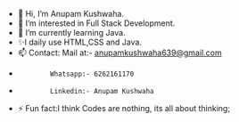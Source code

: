 - 👋 Hi, I’m Anupam Kushwaha.
- 👀 I’m interested in Full Stack Development.
- 🌱 I’m currently learning  Java.
- ✨I daily use HTML,CSS and Java.
- 📫 Contact: Mail at:- anupamkushwaha639@gmail.com
-             Whatsapp:- 6262161170
-             Linkedin:- Anupam Kushwaha
- ⚡ Fun fact:I think Codes are nothing, its all about thinking;

<!---
anupamkushwaha85/anupamkushwaha85 is a ✨ special ✨ repository because its `README.md` (this file) appears on your GitHub profile.
You can click the Preview link to take a look at your changes.
--->
